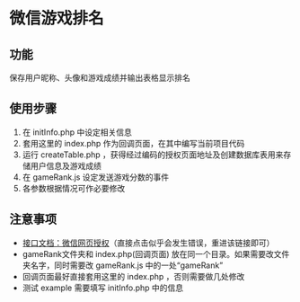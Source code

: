 ﻿# 微信游戏排名

## 功能
保存用户昵称、头像和游戏成绩并输出表格显示排名

## 使用步骤
1. 在 initInfo.php 中设定相关信息
2. 套用这里的 index.php 作为回调页面，在其中编写当前项目代码
3. 运行 createTable.php ，获得经过编码的授权页面地址及创建数据库表用来存储用户信息及游戏成绩
4. 在 gameRank.js 设定发送游戏分数的事件
5. 各参数根据情况可作必要修改

## 注意事项
* [接口文档：微信网页授权](https://mp.weixin.qq.com/wiki?t=resource/res_main&id=mp1421140842&token=&lang=zh_CN)（直接点击似乎会发生错误，重进该链接即可）
* gameRank文件夹和 index.php(回调页面) 放在同一个目录。如果需要改文件夹名字，同时需要改 gameRank.js 中的一处“gameRank”
* 回调页面最好直接套用这里的 index.php ，否则需要做几处修改
* 测试 example 需要填写 initInfo.php 中的信息


